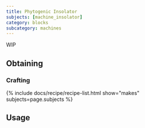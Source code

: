 ```yaml
---
title: Phytogenic Insolator
subjects: [machine_insolator]
category: blocks
subcategory: machines
---
```


WIP

Obtaining
---------

### Crafting
{% include docs/recipe/recipe-list.html show="makes" subjects=page.subjects %}

Usage
-----
